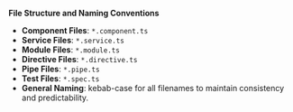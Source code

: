 **File Structure and Naming Conventions**
- **Component Files**: `*.component.ts`
- **Service Files**: `*.service.ts`
- **Module Files**: `*.module.ts`
- **Directive Files**: `*.directive.ts`
- **Pipe Files**: `*.pipe.ts`
- **Test Files**: `*.spec.ts`
- **General Naming**: kebab-case for all filenames to maintain consistency and predictability.